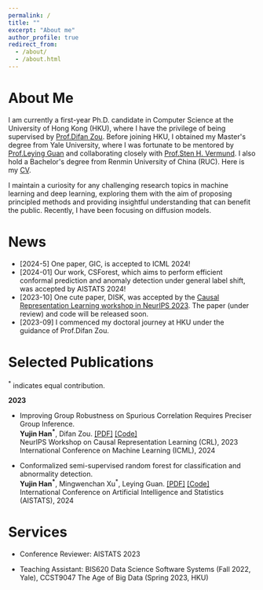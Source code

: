 ```yaml
---
permalink: /
title: ""
excerpt: "About me"
author_profile: true
redirect_from: 
  - /about/
  - /about.html
---
```

About Me
======

I am currently a first-year Ph.D. candidate in Computer Science at the University of Hong Kong (HKU), where I have the privilege of being supervised by [Prof.Difan Zou](https://difanzou.github.io). Before joining HKU, I obtained my Master's degree from Yale University, where I was fortunate to be mentored by [Prof.Leying Guan](https://campuspress.yale.edu/lguan) and collaborating closely with [Prof.Sten H. Vermund](https://ysph.yale.edu/profile/sten-vermund/). I also hold a Bachelor's degree from Renmin University of China (RUC). Here is my [CV](https://github.com/yujinhan98/yujinhan98.github.io/blob/master/yujin_CV_2023.pdf).

I maintain a curiosity for any challenging research topics in machine learning and deep learning, exploring them with the aim of proposing principled methods and providing insightful understanding that can benefit the public. Recently, I have been focusing on diffusion models.


News
======
- [2024-5] One paper, GIC, is accepted to ICML 2024!
- [2024-01] Our work, CSForest, which aims to perform efficient conformal prediction and anomaly detection under general label shift, was accepted by AISTATS 2024!
- [2023-10] One cute paper, DISK, was accepted by the [Causal Representation Learning workshop in NeurIPS 2023](https://neurips.cc/virtual/2023/workshop/66497). The paper (under review) and code will be released soon.
- [2023-09] I commenced my doctoral journey at HKU under the guidance of Prof.Difan Zou.

Selected Publications
======

<sup>*</sup> indicates equal contribution.
  
**2023**
- Improving Group Robustness on Spurious Correlation Requires Preciser Group Inference.  
  **Yujin Han<sup>*</sup>**, Difan Zou. [[PDF]](https://arxiv.org/pdf/2404.13815) [[Code]](https://github.com/yujinhan98/GIC)  
  NeurIPS Workshop on Causal Representation Learning (CRL), 2023  
  International Conference on Machine Learning (ICML), 2024

- Conformalized semi-supervised random forest for classification and abnormality detection.  
  **Yujin Han<sup>*</sup>**, Mingwenchan Xu<sup>*</sup>, Leying Guan. [[PDF]](https://arxiv.org/abs/2302.02237) [[Code]](https://github.com/yujinhan98/CSForest)  
  International Conference on Artificial Intelligence and Statistics (AISTATS), 2024

Services
======
- Conference Reviewer: AISTATS 2023

- Teaching Assistant: BIS620 Data Science Software Systems (Fall 2022, Yale), CCST9047 The Age of Big Data (Spring 2023, HKU)
